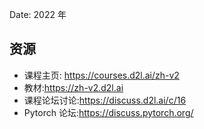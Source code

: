 Date: 2022 年

## 资源

- 课程主页: https://courses.d2l.ai/zh-v2
- 教材:https://zh-v2.d2l.ai
- 课程论坛讨论:https://discuss.d2l.ai/c/16
- Pytorch 论坛:https://discuss.pytorch.org/
